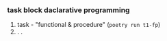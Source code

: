 ### task block daclarative programming  
1. task - "functional & procedure" (`poetry run t1-fp`)  
2. . .
